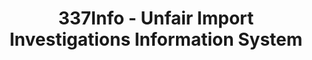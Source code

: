 ---
layout: default
bigquery: https://console.cloud.google.com/bigquery?p=patents-public-data&d=usitc_investigations&page=dataset&project=sheets-management-319211
citation: US International Trade Commission 337Info Unfair Import Investigations Information
  System
contributors: US International Trade Comission
cost: None
description: US International Trade Commission 337Info Unfair Import Investigations
  Information System contains data on investigations done under Section 337. Section
  337 declares the infringement of certain statutory intellectual property rights
  and other forms of unfair competition in import trade to be unlawful practices.
  Most Section 337 investigations involve allegations of patent or registered trademark
  infringement.
documentation: FAQ and tutorial available on the site
last_edit: Mon, 04 Apr 2022 19:10:40 GMT
location: https://pubapps2.usitc.gov/337external/
maintained_by: US International Trade Comission
schema_fields: '[''patentNumbers'', ''patentNumber'', ''title'', ''ouiiParticipation'',
  ''actualEndDateEvidHear'', ''copyrightNumbers'', ''respondent'', ''htsNumbers'',
  ''issueDateOtherNonFinal'', ''trademarkNumbers'', ''endDateMarkmanHearing'', ''currentActiveALJ'',
  ''lastUpdated'', ''teoIdDueDate'', ''finalIdOnViolationDue'', ''aljAssigned'', ''docketNo'',
  ''gcAttorney'', ''investigationNo'', ''finalDetViolation'', ''ouiiAttorney'', ''finalDetNoViolation'',
  ''scheduledStartDateEvidHear'', ''publication_number'', ''investigationType'', ''complainant'',
  ''actualStartDateEvidHear'', ''teoReliefGranted'', ''cafcAppeals'', ''finalIdOnViolationIssue'',
  ''reportingRequirements'', ''internalRemand'', ''targetDate'', ''investigationTermDate'',
  ''startDateMarkmanHearing'', ''id'', ''dateComplaintFiled'', ''dateOfPublicationFrNotice'',
  ''dateCreated'', ''invUnfairAct'', ''teoIdIssueDate'', ''teoProceedingInvolved'',
  ''currentStatus'', ''scheduledEndDateEvidHear'', ''markmanHearing'']'
shortname: unfair_import_investigations
tags:
- import
- legal
- trade
timeframe: 2008-2021 (prior to 2008 downloadable as a JSON file)
title: 337Info - Unfair Import Investigations Information System
uuid: 2721f5ec-e599-4890-9265-9706719fc71e
---